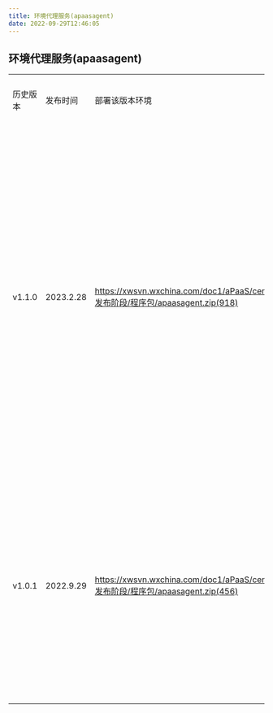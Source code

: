```yaml
---
title: 环境代理服务(apaasagent)
date: 2022-09-29T12:46:05
---
```


## 环境代理服务(apaasagent)

||||||
|---|---|---|---|---|
|历史版本|发布时间|部署该版本环境|下载路径|服务说明|
|v1.1.0|2023.2.28|https://xwsvn.wxchina.com/doc1/aPaaS/center/V2.0/5.发布阶段/程序包/apaasagent.zip(918)|新功能对齐404异常兼容listdbinfos添加部署模式状态添加出厂插件新增类型更新数据新上下文去除token中租户依赖agent提供查询插件详情agent提供插件查询和删除功能添加环境内集群自动发现修复缺陷修复入参解析的问题修复入参解析null值的问题|
|v1.0.1|2022.9.29|https://xwsvn.wxchina.com/doc1/aPaaS/center/V2.0/5.发布阶段/程序包/apaasagent.zip(456)|新功能添加部署模式状态添加出厂插件新增类型更新数据新上下文去除token中租户依赖agent提供查询插件详情agent提供插件查询和删除功能添加环境内集群自动发现|
